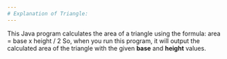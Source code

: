 ```yaml
---
# Explanation of Triangle:
---
```


This Java program calculates the area of a triangle using the formula: area = base x height / 2
So, when you run this program, it will output the calculated area of the triangle with the given **base** and **height** values.
